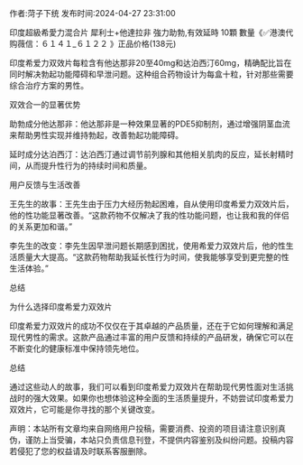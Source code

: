 <p>作者:菏子下统 发布时间:2024-04-27 23:31:00</p>
<p>印度超級希愛力混合片 犀利士+他達拉非 強力助勃,有效延時 10顆 數量《✅港澳代购薇信：６１４１_６１２２ 》正品价格(138元) </p>
									<p>印度希爱力双效片每粒含有他达那非20至40mg和达泊西汀60mg，精确配比旨在同时解决勃起功能障碍和早泄问题。这种组合药物设计为每盒十粒，针对那些需要综合治疗方案的男性。</p><p></p><p>双效合一的显著优势</p><p></p><p>助勃成分他达那非：他达那非是一种效果显著的PDE5抑制剂，通过增强阴茎血流来帮助男性实现并维持勃起，改善勃起功能障碍。</p><p>延时成分达泊西汀：达泊西汀通过调节前列腺和其他相关肌肉的反应，延长射精时间，从而提升性行为的持续时间和质量。</p><p>用户反馈与生活改善</p><p></p><p>王先生的故事：王先生由于压力大经历勃起困难，自从使用印度希爱力双效片后，他的性功能显著改善。“这款药物不仅解决了我的性功能问题，也让我和我的伴侣的关系更加和谐。”</p><p>李先生的改变：李先生因早泄问题长期感到困扰，使用希爱力双效片后，他的性生活质量大大提高。“这款药物帮助我延长性行为时间，使我能够享受到更完整的性生活体验。”</p><p>总结</p><p>为什么选择印度希爱力双效片</p><p></p><p>印度希爱力双效片的成功不仅仅在于其卓越的产品质量，还在于它如何理解和满足现代男性的需求。这款产品通过丰富的用户反馈和持续的产品研发，确保它可以在不断变化的健康标准中保持领先地位。</p><p></p><p>总结</p><p></p><p>通过这些动人的故事，我们可以看到印度希爱力双效片在帮助现代男性面对生活挑战时的强大效果。如果你也想体验这种全面的生活质量提升，不妨尝试印度希爱力双效片，它可能是你寻找的那个关键改变。</p>				声明：本站所有文章均来自网络用户投稿，需要消费、投资的项目请注意识别真伪，谨防上当受骗，本站只负责信息刊登，不提供内容鉴别及纠纷问题。投稿内容若侵犯了您的权益请及时联系客服删除。				
